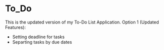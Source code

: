 # To_Do
This is the updated version of my To-Do List Application.
Option 1 (Updated Features): 
- Setting deadline for tasks 
- Separting tasks by due dates 
